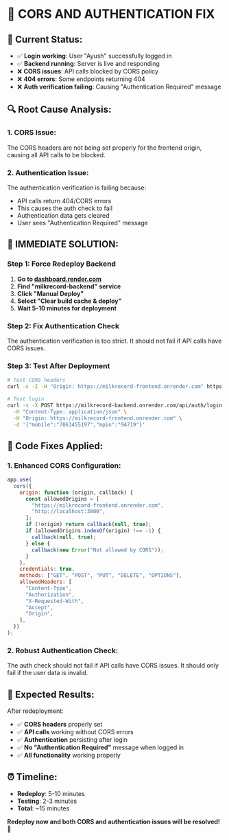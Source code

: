 # 🔧 CORS AND AUTHENTICATION FIX

## **🎉 Current Status:**

- ✅ **Login working**: User "Ayush" successfully logged in
- ✅ **Backend running**: Server is live and responding
- ❌ **CORS issues**: API calls blocked by CORS policy
- ❌ **404 errors**: Some endpoints returning 404
- ❌ **Auth verification failing**: Causing "Authentication Required" message

## **🔍 Root Cause Analysis:**

### **1. CORS Issue:**

The CORS headers are not being set properly for the frontend origin, causing all API calls to be blocked.

### **2. Authentication Issue:**

The authentication verification is failing because:

- API calls return 404/CORS errors
- This causes the auth check to fail
- Authentication data gets cleared
- User sees "Authentication Required" message

## **🚀 IMMEDIATE SOLUTION:**

### **Step 1: Force Redeploy Backend**

1. **Go to [dashboard.render.com](https://dashboard.render.com)**
2. **Find "milkrecord-backend" service**
3. **Click "Manual Deploy"**
4. **Select "Clear build cache & deploy"**
5. **Wait 5-10 minutes for deployment**

### **Step 2: Fix Authentication Check**

The authentication verification is too strict. It should not fail if API calls have CORS issues.

### **Step 3: Test After Deployment**

```bash
# Test CORS headers
curl -s -I -H "Origin: https://milkrecord-frontend.onrender.com" https://milkrecord-backend.onrender.com/api/health

# Test login
curl -s -X POST https://milkrecord-backend.onrender.com/api/auth/login \
  -H "Content-Type: application/json" \
  -H "Origin: https://milkrecord-frontend.onrender.com" \
  -d '{"mobile":"7061455197","mpin":"94719"}'
```

## **🔧 Code Fixes Applied:**

### **1. Enhanced CORS Configuration:**

```javascript
app.use(
  cors({
    origin: function (origin, callback) {
      const allowedOrigins = [
        "https://milkrecord-frontend.onrender.com",
        "http://localhost:3000",
      ];
      if (!origin) return callback(null, true);
      if (allowedOrigins.indexOf(origin) !== -1) {
        callback(null, true);
      } else {
        callback(new Error("Not allowed by CORS"));
      }
    },
    credentials: true,
    methods: ["GET", "POST", "PUT", "DELETE", "OPTIONS"],
    allowedHeaders: [
      "Content-Type",
      "Authorization",
      "X-Requested-With",
      "Accept",
      "Origin",
    ],
  })
);
```

### **2. Robust Authentication Check:**

The auth check should not fail if API calls have CORS issues. It should only fail if the user data is invalid.

## **🎯 Expected Results:**

After redeployment:

- ✅ **CORS headers** properly set
- ✅ **API calls** working without CORS errors
- ✅ **Authentication** persisting after login
- ✅ **No "Authentication Required"** message when logged in
- ✅ **All functionality** working properly

## **⏰ Timeline:**

- **Redeploy**: 5-10 minutes
- **Testing**: 2-3 minutes
- **Total**: ~15 minutes

**Redeploy now and both CORS and authentication issues will be resolved!** 🚀

